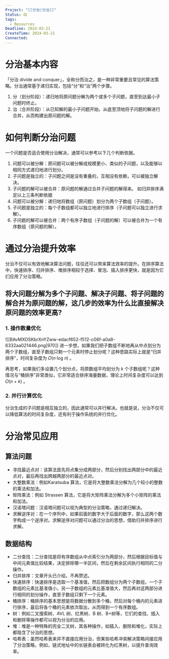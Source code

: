 ```yaml
---
Project: "[[分治|分治]]"
Status: 🟨
tags:
  - Resources
Deadline: 2024-03-21
CreateTime: 2024-03-21
Connected: 
---
```

# 分治基本内容

「分治 divide and conquer」，全称分而治之，是一种非常重要且常见的算法策略。分治通常基于递归实现，包括“分”和“治”两个步骤。
1. 分（划分阶段）：递归地将原问题分解为两个或多个子问题，直至到达最小子问题时终止。
2. 治（合并阶段）：从已知解的最小子问题开始，从底至顶地将子问题的解进行合并，从而构建出原问题的解。
# 如何判断分治问题
一个问题是否适合使用分治解决，通常可以参考以下几个判断依据。
1. 问题可以被分解：原问题可以被分解成规模更小、类似的子问题，以及能够以相同方式递归地进行划分。
2. 子问题是独立的：子问题之间是没有重叠的，互相没有依赖，可以被独立解决。
3. 子问题的解可以被合并：原问题的解通过合并子问题的解得来。
如归并排序满足以上三条判断依据
1. 问题可以被分解：递归地将数组（原问题）划分为两个子数组（子问题）。
2. 子问题是独立的：每个子数组都可以独立地进行排序（子问题可以独立进行求解）。
3. 子问题的解可以被合并：两个有序子数组（子问题的解）可以被合并为一个有序数组（原问题的解）。
# 通过分治提升效率
分治不仅可以有效地解决算法问题，往往还可以带来算法效率的提升。在排序算法中，快速排序、归并排序、堆排序相较于选择、冒泡、插入排序更快，就是因为它们应用了分治策略。

## 将大问题分解为多个子问题、解决子问题、将子问题的解合并为原问题的解，这几步的效率为什么比直接解决原问题的效率更高?
### 1. 操作数量优化
![[BAvMXOSKbrXnYZww-edacf652-f512-c06f-a0a8-6332aa021446.png|970]]
进一步想，如果我们把子数组不断地再从中点划分为两个子数组，直至子数组只剩一个元素时停止划分呢？这种思路实际上就是“归并排序”，时间复杂度为 𝑂(𝑛 log 𝑛) 。

再思考，如果我们多设置几个划分点，将原数组平均划分为 𝑘 个子数组呢？这种情况与“桶排序”非常类似，它非常适合排序海量数据，理论上时间复杂度可以达到 𝑂(𝑛 + 𝑘) 。

### 2. 并行计算优化
分治生成的子问题是相互独立的，因此通常可以并行解决。也就是说，分治不仅可以降低算法的时间复杂度，还有利于操作系统的并行优化。

# 分治常见应用
## 算法问题
- 寻找最近点对：该算法首先将点集分成两部分，然后分别找出两部分中的最近点对，最后再找出跨越两部分的最近点对。
- 大整数乘法：例如Karatsuba 算法，它是将大整数乘法分解为几个较小的整数的乘法和加法。
- 矩阵乘法：例如 Strassen 算法，它是将大矩阵乘法分解为多个小矩阵的乘法和加法。
- 汉诺塔问题：汉诺塔问题可以视为典型的分治策略，通过递归解决。
- 求解逆序对：在一个序列中，如果前面的数字大于后面的数字，那么这两个数字构成一个逆序对。求解逆序对问题可以通过分治的思想，借助归并排序进行求解。
## 数据结构
- 二分查找：二分查找是将有序数组从中点索引分为两部分，然后根据目标值与中间元素值比较结果，决定排除哪一半区间，然后在剩余区间执行相同的二分操作。
- 归并排序：文章开头已介绍，不再赘述。
- 快速排序：快速排序是选取一个基准值，然后把数组分为两个子数组，一个子数组的元素比基准值小，另一子数组的元素比基准值大，然后再对这两部分进行相同的划分操作，直至子数组只剩下一个元素。
- 桶排序：桶排序的基本思想是将数据分散到多个桶，然后对每个桶内的元素进行排序，最后将各个桶的元素依次取出，从而得到一个有序数组。
- 树：例如二叉搜索树、AVL 树、红黑树、B 树、B+树等，它们的查找、插入和删除等操作都可以视为分治的应用。
- 堆：堆是一种特殊的完全二叉树，其各种操作，如插入、删除和堆化，实际上都隐含了分治的思想。
- 哈希表：虽然哈希表来并不直接应用分治，但某些哈希冲突解决策略间接应用了分治策略，例如，链式地址中的长链表会被转化为红黑树，以提升查询效率。